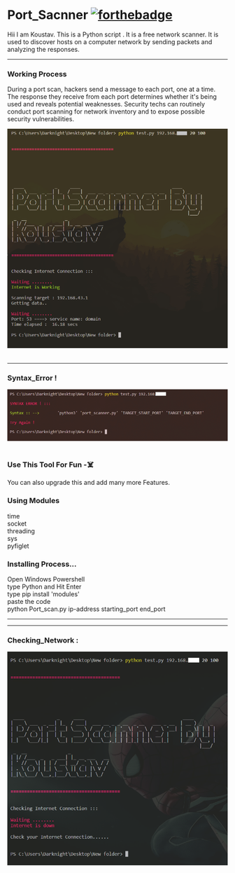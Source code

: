 # Port_Sacnner  [![forthebadge](https://forthebadge.com/images/badges/made-with-python.svg)](https://forthebadge.com)
  
Hii I am Koustav. 
This is a Python script . It is a free network scanner. It is used to discover hosts  on a computer network by sending packets and analyzing the responses.

---
### Working Process

During a port scan, hackers send a message to each port, one at a time. The response they receive from each port determines whether it's being used and reveals potential weaknesses. Security techs can routinely conduct port scanning for network inventory and to expose possible security vulnerabilities.

<img src="https://github.com/Koustav-Dey/Port-Scanner/blob/main/img/1.%20Working.png?raw=true" />    
</a>&nbsp;&nbsp;
 
 ---
 ### Syntax_Error !
<img src="https://github.com/Koustav-Dey/Port-Scanner/blob/main/img/2.%20syntax_error.png?raw=true" />    
</a>&nbsp;&nbsp;


### Use This Tool For Fun -☠️
You can also upgrade this and add many more Features.

### Using Modules

<p>
  time<br>socket<br>threading<br>sys<br>pyfiglet
</p>

### Installing Process...

<p>
  Open Windows Powershell<br>type Python and Hit Enter<br>type pip install 'modules'<br>paste the code<br>python Port_scan.py ip-address starting_port end_port
</p>
<hr>

---
 ### Checking_Network :
 
<img src="https://github.com/Koustav-Dey/Port-Scanner/blob/main/img/3.%20Issue_internet.png?raw=true" />    
</a>&nbsp;&nbsp;

